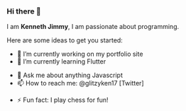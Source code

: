 ### Hi there 👋

I am **Kenneth Jimmy**, I am passionate about programming.

Here are some ideas to get you started:

- 🔭 I’m currently working on my portfolio site
- 🌱 I’m currently learning Flutter
<!-- - 👯 I’m looking to collaborate on ... -->
<!-- - 🤔 I’m looking for help with ... -->
- 💬 Ask me about anything Javascript
- 📫 How to reach me: @glitzyken17 [Twitter]
<!-- - 😄 Pronouns: ... -->
- ⚡ Fun fact: I play chess for fun!
